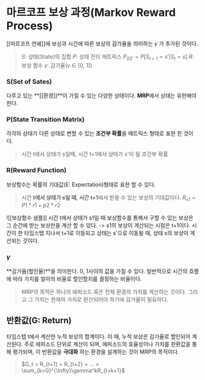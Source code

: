 # **마르코프 보상 과정**(Markov Reward Process)
[[마르코프 연쇄]]에 보상과 시간에 따른 보상의 감가율을 의미하는 $\gamma$ 가 추가된 것이다.

> $S$: 상태(State)의 집합
> $P$: 상태 전이 매트릭스
> 	$P_{SS'} = P[S_{t+1} = s' | S_t = s]$ 
> $R$: 보상 함수
> $\gamma$: 감가율($\gamma$ $\in$ [0, 1])

### S(Set of Sates)
다루고 있는 **[[환경]]**이 가질 수 있는 다양한 상태이다. **MRP**에서 상태는 유한해야 한다.
### P(State Transition Matrix)
각각의 상태가 다른 상태로 변할 수 있는 **조건부 확률**을 매트릭스 형태로 표현 한 것이다.
> 시간 t에서 상태가 s일때, 시간 t+1에서 상태가 s'이 될 조건부 확률

### R(Reward Function)
보상함수는 확률의 기대값(E: Expectation)형태로 표현 할 수 있다.
> 시간 **t에서 상태가 s일 때, 시간 t+1**에서 받을 수 있는 보상의 기대값이다.
$R_{s1} = P1 * r1 + p2 * r2$

![[보상함수 샘플]]
시간 t에서 상태가 s1일 때 보상함수를 통해서 구할 수 있는 보상은 그 순간에 받는 보상만을 계산 할 수 있다. -> s1의 보상이 게산되는 시점은 t+1이다.
시간이 한 타임스텝 지나서 t+1로 이동되고 상태는 s'으로 이동될 때, 상태 s의 보상이 계산되는 것이다.

### $\gamma$
**감가율(할인율)**을 의미한다. 0, 1사이의 값을 가질 수 있다.
일반적으로 시간의 흐름에 따라 가치를 얼마의 비율로 할인할지를 결정하는 비율이다.
> MRP의 목적은 하나의 에피소드 혹은 전체 환경의 가치를 계산하는 것이다.
> 그리고 그 가치는 현재의 가치로 환산되어야 하기에 감가율이 필요하다.

## 반환값(G: Return)
타임스텝 t에서 계산한 누적 보상의 합계이다. 이 때, 누적 보상은 감가율로 할인되어 계산된다.
주로 에피소드 단위로 계산이 되며, 에피소드의 효율성이나 가치를 판환값을 통해 평가되며, 이 반환값을 **극대화** 하는 환경을 설계하는 것이 MRP의 목적이다.
> $G_t = R_{t+1} + R_{t+2} + ... = \sum_{k=0}^{\infty}\gamma^kR_{t+k+1}$

